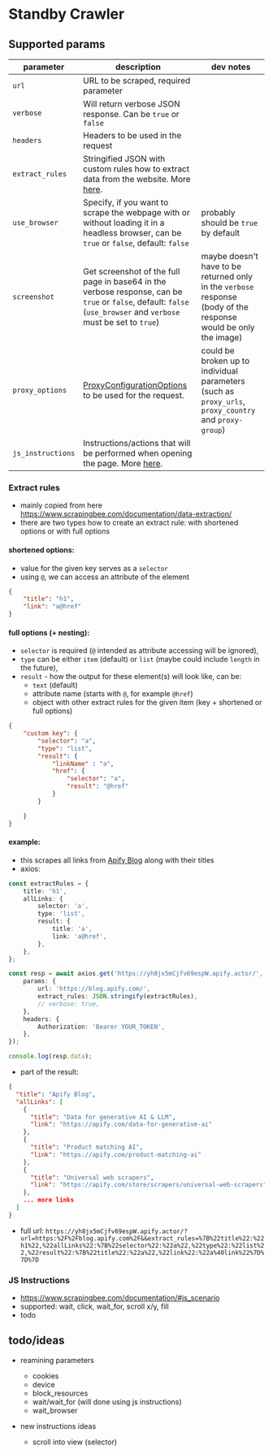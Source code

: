 # Standby Crawler

## Supported params

| parameter | description | dev notes |
| -------- | ------- | ----- |
| `url` | URL to be scraped, required parameter |
| `verbose` | Will return verbose JSON response. Can be `true` or `false` |
| `headers` | Headers to be used in the request |
| `extract_rules` | Stringified JSON with custom rules how to extract data from the website. More [here](#extract-rules). |
| `use_browser` | Specify, if you want to scrape the webpage with or without loading it in a headless browser, can be `true` or `false`, default: `false` | probably should be `true` by default
| `screenshot` | Get screenshot of the full page in base64 in the verbose response, can be `true` or `false`, default: `false` (`use_browser` and `verbose` must be set to `true`) | maybe doesn't have to be returned only in the `verbose` response (body of the response would be only the image)
| `proxy_options` | [ProxyConfigurationOptions](https://docs.apify.com/sdk/js/reference/interface/ProxyConfigurationOptions) to be used for the request. | could be broken up to individual parameters (such as `proxy_urls`, `proxy_country` and `proxy-group`) |
| `js_instructions` | Instructions/actions that will be performed when opening the page. More [here](#js-instructions). | |

### Extract rules

- mainly copied from here https://www.scrapingbee.com/documentation/data-extraction/
- there are two types how to create an extract rule: with shortened options or with full options

#### shortened options:
- value for the given key serves as a `selector`
- using `@`, we can access an attribute of the element

```json
{ 
    "title": "h1",
    "link": "a@href"
}
```

#### full options (+ nesting):

- `selector` is required (`@` intended as attribute accessing will be ignored),
- `type` can be either `item` (default) or `list` (maybe could include `length` in the future),
- `result` - how the output for these element(s) will look like, can be:
    - `text` (default)
    - attribute name (starts with `@`, for example `@href`)
    - object with other extract rules for the given item (key + shortened or full options)
```json
{
    "custom key": {
        "selector": "a",
        "type": "list",
        "result": {
            "linkName" : "a",
            "href": {
                "selector": "a",
                "result": "@href"
            }
        }

    }
}
```

#### example:
- this scrapes all links from [Apify Blog](https://blog.apify.com/) along with their titles
- axios:
```ts
const extractRules = {
    title: 'h1',
    allLinks: {
        selector: 'a',
        type: 'list',
        result: {
            title: 'a',
            link: 'a@href',
        },
    },
};

const resp = await axios.get('https://yh8jx5mCjfv69espW.apify.actor/', {
    params: {
        url: 'https://blog.apify.com/',
        extract_rules: JSON.stringify(extractRules),
        // verbose: true,
    },
    headers: {
        Authorization: 'Bearer YOUR_TOKEN',
    },
});

console.log(resp.data);
```

- part of the result: 
```json
{
  "title": "Apify Blog",
  "allLinks": [
    {
      "title": "Data for generative AI & LLM",
      "link": "https://apify.com/data-for-generative-ai"
    },
    {
      "title": "Product matching AI",
      "link": "https://apify.com/product-matching-ai"
    },
    {
      "title": "Universal web scrapers",
      "link": "https://apify.com/store/scrapers/universal-web-scrapers"
    },
    ... more links
  ]
}
```

- full url: `https://yh8jx5mCjfv69espW.apify.actor/?url=https:%2F%2Fblog.apify.com%2F&&extract_rules=%7B%22title%22:%22h1%22,%22allLinks%22:%7B%22selector%22:%22a%22,%22type%22:%22list%22,%22result%22:%7B%22title%22:%22a%22,%22link%22:%22a%40link%22%7D%7D%7D`

### JS Instructions

- https://www.scrapingbee.com/documentation/#js_scenario
- supported: wait, click, wait_for, scroll x/y, fill
- todo

## todo/ideas

- reamining parameters
    - cookies
    - device
    - block_resources
    - wait/wait_for (will done using js instructions)
    - wait_browser

- new instructions ideas 
    - scroll into view (selector)
